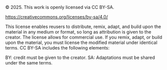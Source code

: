 © 2025. This work is openly licensed via CC BY-SA.

https://creativecommons.org/licenses/by-sa/4.0/

This license enables reusers to distribute, remix, adapt, and build upon the material in any medium or format, so long as attribution is given to the creator. The license allows for commercial use. If you remix, adapt, or build upon the material, you must license the modified material under identical terms. CC BY-SA includes the following elements:

 BY: credit must be given to the creator.
 SA: Adaptations must be shared under the same terms.
